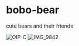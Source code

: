 # bobo-bear
cute bears and their friends

![OIP-C](https://user-images.githubusercontent.com/77377414/143564812-ca5df71d-a580-4d50-a788-d308a8f6daeb.jpeg)
![IMG_9842](https://user-images.githubusercontent.com/77377414/144529202-64c2c87f-0a11-437e-9b5c-425869453756.jpg)
